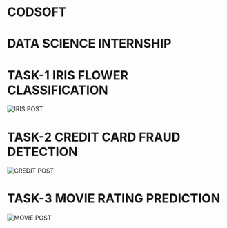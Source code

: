 # CODSOFT
# DATA SCIENCE INTERNSHIP
# TASK-1 IRIS FLOWER CLASSIFICATION

![IRIS POST](https://github.com/Pavi0406/CODSOFT/assets/131652022/dc5e0930-e179-410a-9af7-ab69359ed215)

# TASK-2 CREDIT CARD FRAUD DETECTION

![CREDIT POST](https://github.com/Pavi0406/CODSOFT/assets/131652022/fc3b4612-8e44-45fd-9311-e72b389754e1)

# TASK-3 MOVIE RATING PREDICTION

![MOVIE POST](https://github.com/Pavi0406/CODSOFT/assets/131652022/4cdb909f-0d52-463b-be09-529abe492544)
